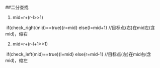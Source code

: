 ##二分查找

1. mid=r+(r-l>>1)

​	 if(check_right(mid)==true){r=mid}	else{l=mid+1}			//目标点(右)在mid左(含mid)，缩右

2. mid=r+(r-l+1>>1)

​	 if(check_left(mid)==true){l=mid}	else{r=mid-1}			//目标点(左)在mid右(含mid)，缩左